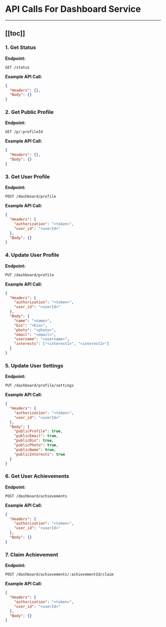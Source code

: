 # API Calls For Dashboard Service

---
[[toc]]
---

### 1. Get Status

**Endpoint:**
```
GET /status
```

**Example API Call:**
```json
{
  "Headers": {},
  "Body": {}
}
```

### 2. Get Public Profile

**Endpoint:**
```
GET /p/:profileId
```

**Example API Call:**
```json
{
  "Headers": {},
  "Body": {}
}
```

### 3. Get User Profile

**Endpoint:**
```
POST /dashboard/profile
```

**Example API Call:**
```json
{
  "Headers": {
    "authorization": "<token>",
    "user_id": "<userId>"
  },
  "Body": {}
}
```

### 4. Update User Profile

**Endpoint:**
```
PUT /dashboard/profile
```

**Example API Call:**
```json
{
  "Headers": {
    "authorization": "<token>",
    "user_id": "<userId>"
  },
  "Body": {
    "name": "<name>",
    "bio": "<bio>",
    "photo": "<photo>",
    "email": "<email>",
    "username": "<username>",
    "interests": ["<interest1>", "<interest2>"]
  }
}
```

### 5. Update User Settings

**Endpoint:**
```
PUT /dashboard/profile/settings
```

**Example API Call:**
```json
{
  "Headers": {
    "authorization": "<token>",
    "user_id": "<userId>"
  },
  "Body": {
    "publicProfile": true,
    "publicEmail": true,
    "publicBio": true,
    "publicPhoto": true,
    "publicName": true,
    "publicInterests": true
  }
}
```

### 6. Get User Achievements

**Endpoint:**
```
POST /dashboard/achievements
```

**Example API Call:**
```json
{
  "Headers": {
    "authorization": "<token>",
    "user_id": "<userId>"
  },
  "Body": {}
}
```

### 7. Claim Achievement

**Endpoint:**
```
POST /dashboard/achievements/:achievementId/claim
```

**Example API Call:**
```json
{
  "Headers": {
    "authorization": "<token>",
    "user_id": "<userId>"
  },
  "Body": {}
}